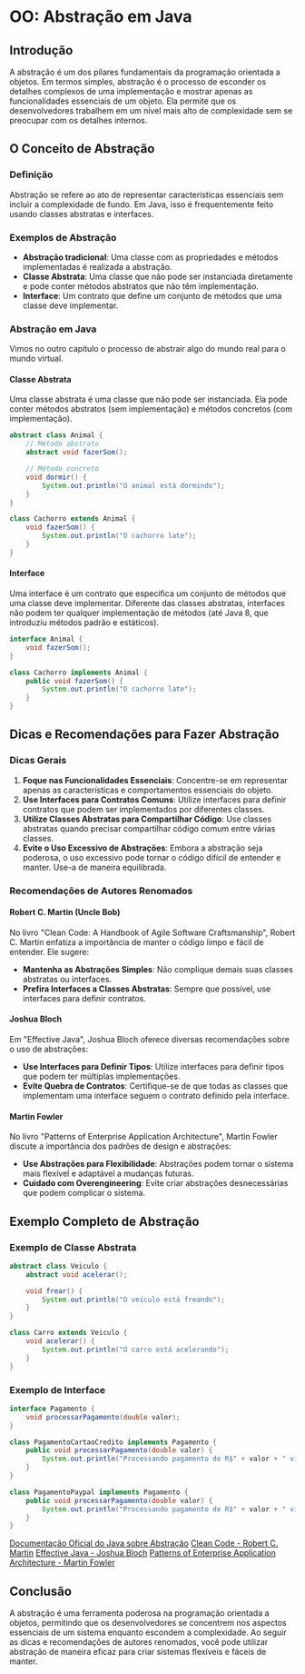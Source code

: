 # OO: Abstração em Java

## Introdução

A abstração é um dos pilares fundamentais da programação orientada a objetos. Em termos simples, abstração é o processo de esconder os detalhes complexos de uma implementação e mostrar apenas as funcionalidades essenciais de um objeto. Ela permite que os desenvolvedores trabalhem em um nível mais alto de complexidade sem se preocupar com os detalhes internos.

## O Conceito de Abstração

### Definição
Abstração se refere ao ato de representar características essenciais sem incluir a complexidade de fundo. Em Java, isso é frequentemente feito usando classes abstratas e interfaces.

### Exemplos de Abstração
- **Abstração tradicional**: Uma classe com as propriedades e métodos implementadas é realizada a abstração.
- **Classe Abstrata**: Uma classe que não pode ser instanciada diretamente e pode conter métodos abstratos que não têm implementação.
- **Interface**: Um contrato que define um conjunto de métodos que uma classe deve implementar.

### Abstração em Java

Vimos no outro capitulo o processo de abstrair algo do mundo real para o mundo virtual.

#### Classe Abstrata

Uma classe abstrata é uma classe que não pode ser instanciada. Ela pode conter métodos abstratos (sem implementação) e métodos concretos (com implementação).

```java
abstract class Animal {
    // Método abstrato
    abstract void fazerSom();

    // Método concreto
    void dormir() {
        System.out.println("O animal está dormindo");
    }
}

class Cachorro extends Animal {
    void fazerSom() {
        System.out.println("O cachorro late");
    }
}
```

#### Interface

Uma interface é um contrato que especifica um conjunto de métodos que uma classe deve implementar. Diferente das classes abstratas, interfaces não podem ter qualquer implementação de métodos (até Java 8, que introduziu métodos padrão e estáticos).

```java
interface Animal {
    void fazerSom();
}

class Cachorro implements Animal {
    public void fazerSom() {
        System.out.println("O cachorro late");
    }
}
```

## Dicas e Recomendações para Fazer Abstração

### Dicas Gerais

1. **Foque nas Funcionalidades Essenciais**: Concentre-se em representar apenas as características e comportamentos essenciais do objeto.
2. **Use Interfaces para Contratos Comuns**: Utilize interfaces para definir contratos que podem ser implementados por diferentes classes.
3. **Utilize Classes Abstratas para Compartilhar Código**: Use classes abstratas quando precisar compartilhar código comum entre várias classes.
4. **Evite o Uso Excessivo de Abstrações**: Embora a abstração seja poderosa, o uso excessivo pode tornar o código difícil de entender e manter. Use-a de maneira equilibrada.

### Recomendações de Autores Renomados

#### Robert C. Martin (Uncle Bob)
No livro "Clean Code: A Handbook of Agile Software Craftsmanship", Robert C. Martin enfatiza a importância de manter o código limpo e fácil de entender. Ele sugere:
- **Mantenha as Abstrações Simples**: Não complique demais suas classes abstratas ou interfaces.
- **Prefira Interfaces a Classes Abstratas**: Sempre que possível, use interfaces para definir contratos.

#### Joshua Bloch
Em "Effective Java", Joshua Bloch oferece diversas recomendações sobre o uso de abstrações:
- **Use Interfaces para Definir Tipos**: Utilize interfaces para definir tipos que podem ter múltiplas implementações.
- **Evite Quebra de Contratos**: Certifique-se de que todas as classes que implementam uma interface seguem o contrato definido pela interface.

#### Martin Fowler
No livro "Patterns of Enterprise Application Architecture", Martin Fowler discute a importância dos padrões de design e abstrações:
- **Use Abstrações para Flexibilidade**: Abstrações podem tornar o sistema mais flexível e adaptável a mudanças futuras.
- **Cuidado com Overengineering**: Evite criar abstrações desnecessárias que podem complicar o sistema.

## Exemplo Completo de Abstração

### Exemplo de Classe Abstrata
```java
abstract class Veiculo {
    abstract void acelerar();

    void frear() {
        System.out.println("O veículo está freando");
    }
}

class Carro extends Veiculo {
    void acelerar() {
        System.out.println("O carro está acelerando");
    }
}
```

### Exemplo de Interface
```java
interface Pagamento {
    void processarPagamento(double valor);
}

class PagamentoCartaoCredito implements Pagamento {
    public void processarPagamento(double valor) {
        System.out.println("Processando pagamento de R$" + valor + " via cartão de crédito");
    }
}

class PagamentoPaypal implements Pagamento {
    public void processarPagamento(double valor) {
        System.out.println("Processando pagamento de R$" + valor + " via Paypal");
    }
}
```

<seealso>
    <category ref="wrs">
        <a href="https://docs.oracle.com/javase/tutorial/java/concepts/index.html">Documentação Oficial do Java sobre Abstração</a>
        <a href="https://www.amazon.com/Clean-Code-Handbook-Software-Craftsmanship/dp/0132350882">Clean Code - Robert C. Martin</a>
        <a href="https://www.amazon.com/Effective-Java-Joshua-Bloch/dp/0134685997">Effective Java - Joshua Bloch</a>
        <a href="https://www.amazon.com/Patterns-Enterprise-Application-Architecture-Martin/dp/0321127420">Patterns of Enterprise Application Architecture - Martin Fowler</a>
    </category>
</seealso>

## Conclusão

A abstração é uma ferramenta poderosa na programação orientada a objetos, permitindo que os desenvolvedores se concentrem nos aspectos essenciais de um sistema enquanto escondem a complexidade. Ao seguir as dicas e recomendações de autores renomados, você pode utilizar abstração de maneira eficaz para criar sistemas flexíveis e fáceis de manter.
